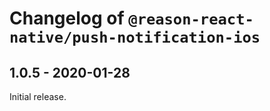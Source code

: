 # Changelog of `@reason-react-native/push-notification-ios`

## 1.0.5 - 2020-01-28

Initial release.
